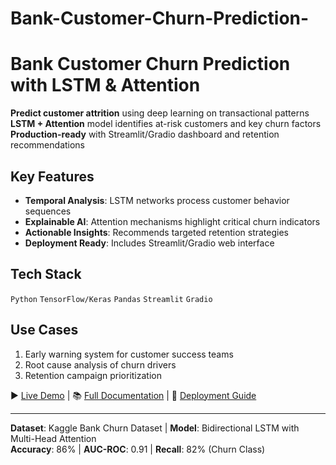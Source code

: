 # Bank-Customer-Churn-Prediction-


# Bank Customer Churn Prediction with LSTM & Attention

 **Predict customer attrition** using deep learning on transactional patterns  
 **LSTM + Attention** model identifies at-risk customers and key churn factors  
 **Production-ready** with Streamlit/Gradio dashboard and retention recommendations  

## Key Features

- **Temporal Analysis**: LSTM networks process customer behavior sequences
- **Explainable AI**: Attention mechanisms highlight critical churn indicators
- **Actionable Insights**: Recommends targeted retention strategies
- **Deployment Ready**: Includes Streamlit/Gradio web interface

## Tech Stack

`Python` `TensorFlow/Keras` `Pandas` `Streamlit` `Gradio`

## Use Cases

1. Early warning system for customer success teams
2. Root cause analysis of churn drivers
3. Retention campaign prioritization

▶️ [Live Demo](#) | 📚 [Full Documentation](#) | 🚀 [Deployment Guide](#)

---

**Dataset**: Kaggle Bank Churn Dataset | **Model**: Bidirectional LSTM with Multi-Head Attention  
**Accuracy**: 86% | **AUC-ROC**: 0.91 | **Recall**: 82% (Churn Class)
